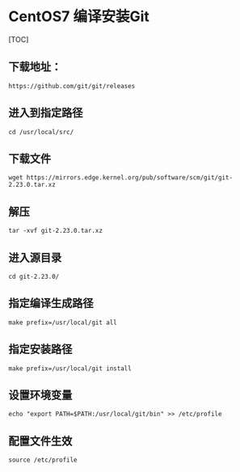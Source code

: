 # CentOS7 编译安装Git
[TOC]
## 下载地址：

```
https://github.com/git/git/releases
```

## 进入到指定路径

```
cd /usr/local/src/
```

## 下载文件

```
wget https://mirrors.edge.kernel.org/pub/software/scm/git/git-2.23.0.tar.xz
```



## 解压

```
tar -xvf git-2.23.0.tar.xz
```



## 进入源目录

```
cd git-2.23.0/ 
```



## 指定编译生成路径

```
make prefix=/usr/local/git all 
```



## 指定安装路径

```
make prefix=/usr/local/git install 
```



## 设置环境变量

```
echo "export PATH=$PATH:/usr/local/git/bin" >> /etc/profile
```



## 配置文件生效

```
source /etc/profile
```